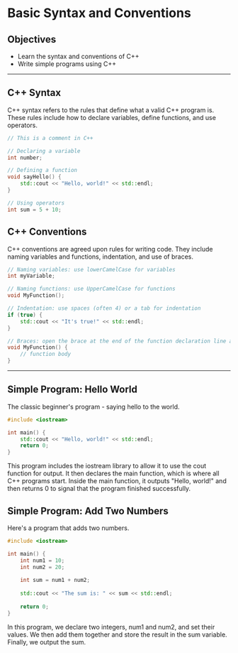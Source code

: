 
# Basic Syntax and Conventions

## Objectives
- Learn the syntax and conventions of C++
- Write simple programs using C++

---

## C++ Syntax

C++ syntax refers to the rules that define what a valid C++ program is. These rules include how to declare variables, define functions, and use operators.

```cpp
// This is a comment in C++

// Declaring a variable
int number;

// Defining a function
void sayHello() {
    std::cout << "Hello, world!" << std::endl;
}

// Using operators
int sum = 5 + 10;
```


## C++ Conventions
C++ conventions are agreed upon rules for writing code. They include naming variables and functions, indentation, and use of braces.
```cpp
// Naming variables: use lowerCamelCase for variables
int myVariable;

// Naming functions: use UpperCamelCase for functions
void MyFunction();

// Indentation: use spaces (often 4) or a tab for indentation
if (true) {
    std::cout << "It's true!" << std::endl;
}

// Braces: open the brace at the end of the function declaration line and close it on a new line
void MyFunction() {
    // function body
}
```
<hr>

## Simple Program: Hello World
The classic beginner's program - saying hello to the world.
```cpp
#include <iostream>

int main() {
    std::cout << "Hello, world!" << std::endl;
    return 0;
}
```
This program includes the iostream library to allow it to use the cout function for output. It then declares the main function, which is where all C++ programs start. Inside the main function, it outputs "Hello, world!" and then returns 0 to signal that the program finished successfully.

## Simple Program: Add Two Numbers
Here's a program that adds two numbers.
```cpp
#include <iostream>

int main() {
    int num1 = 10;
    int num2 = 20;
    
    int sum = num1 + num2;
    
    std::cout << "The sum is: " << sum << std::endl;
    
    return 0;
}
```
In this program, we declare two integers, num1 and num2, and set their values. We then add them together and store the result in the sum variable. Finally, we output the sum.
